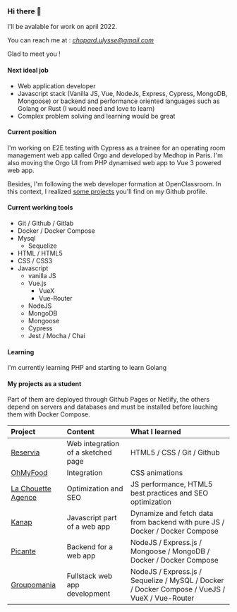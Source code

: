 ### Hi there 👋

I'll be avalable for work on april 2022.

You can reach me at : *chopard.ulysse@gmail.com*

Glad to meet you !

#### Next ideal job

- Web application developer
- Javascript stack (Vanilla JS, Vue, NodeJs, Express, Cypress, MongoDB, Mongoose) or backend and performance oriented languages such as Golang or Rust (I would need and love to learn)
- Complex problem solving and learning would be great

#### Current position

I'm working on E2E testing with Cypress as a trainee for an operating room management web app called Orgo and developed by Medhop in Paris.
I'm also moving the Orgo UI from PHP dynamised web app to Vue 3 powered web app.

Besides, I'm following the web developer formation at OpenClassroom. In this context, I realized [some projects](####-my-projects-as-a-student) you'll find on my Github profile.

#### Current working tools

- Git / Github / Gitlab
- Docker / Docker Compose
- Mysql
  - Sequelize
- HTML / HTML5
- CSS / CSS3
- Javascript
  - vanilla JS
  - Vue.js
    - VueX
    - Vue-Router
  - NodeJS
  - MongoDB
  - Mongoose
  - Cypress
  - Jest / Mocha / Chai

#### Learning

I'm currently learning PHP and starting to learn Golang

#### My projects as a student

Part of them are deployed through Github Pages or Netlify, the others depend on servers and databases and must be installed before lauching them with Docker Compose.

Project | Content | What I learned
:-----------|:-------|:-------------
[Reservia](http://ulyssechopard.github.io/UlysseChopard_2_19042021) | Web integration of a sketched page | HTML5 / CSS / Git / Github
[OhMyFood](http://ulyssechopard.gihub.io/UlysseChopard_3_09082021) | Integration | CSS animations
[La Chouette Agence](http://ulyssechopard.github.io/UlysseChopard_4_26092021/index.html) | Optimization and SEO | JS performance, HTML5 best practices and SEO optimization
[Kanap](https://github.com/UlysseChopard/UlysseChopard_5_19102021) | Javascript part of a web app | Dynamize and fetch data from backend with pure JS / Docker / Docker Compose
[Picante](https://github.com/UlysseChopard/UlysseChopard_6_09112020) | Backend for a web app | NodeJS / Express.js / Mongoose / MongoDB / Docker / Docker Compose
[Groupomania](https://github.com/UlysseChopard/UlysseChopard_7_13122021) | Fullstack web app development | NodeJS / Express.js / Sequelize / MySQL / Docker / Docker Compose / VueJS / VueX / Vue-Router


<!--
**UlysseChopard/UlysseChopard** is a ✨ _special_ ✨ repository because its `README.md` (this file) appears on your GitHub profile.

Here are some ideas to get you started:

- 🔭 I’m currently working on ...
- 🌱 I’m currently learning ...
- 👯 I’m looking to collaborate on ...
- 🤔 I’m looking for help with ...
- 💬 Ask me about ...
- 📫 How to reach me: ...
- 😄 Pronouns: ...
- ⚡ Fun fact: ...
-->

